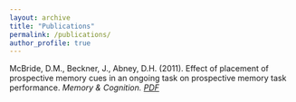```yaml
---
layout: archive
title: "Publications"
permalink: /publications/
author_profile: true
---
```


McBride, D.M., Beckner, J., Abney, D.H. (2011). Effect of placement of prospective memory cues in an ongoing task on prospective memory task performance. <i>Memory & Cognition<i>. [PDF](http://academicpages.github.io/files/paper1.pdf) 
